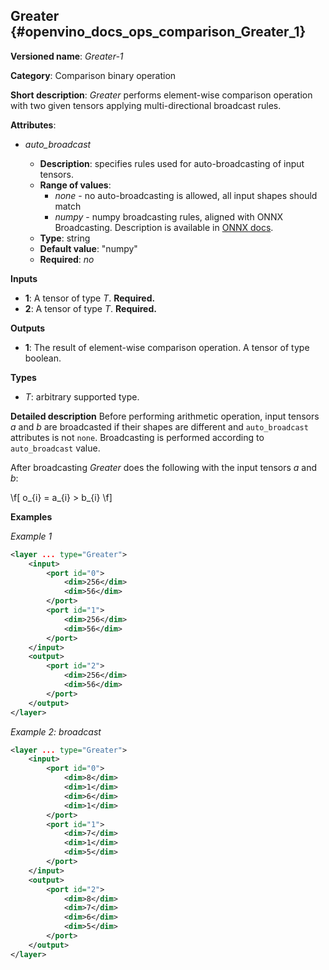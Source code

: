 ## Greater <a name="Greater"></a> {#openvino_docs_ops_comparison_Greater_1}

**Versioned name**: *Greater-1*

**Category**: Comparison binary operation

**Short description**: *Greater* performs element-wise comparison operation with two given tensors applying multi-directional broadcast rules.

**Attributes**:

* *auto_broadcast*

  * **Description**: specifies rules used for auto-broadcasting of input tensors.
  * **Range of values**:
    * *none* - no auto-broadcasting is allowed, all input shapes should match
    * *numpy* - numpy broadcasting rules, aligned with ONNX Broadcasting. Description is available in <a href="https://github.com/onnx/onnx/blob/master/docs/Broadcasting.md">ONNX docs</a>.
  * **Type**: string
  * **Default value**: "numpy"
  * **Required**: *no*

**Inputs**

* **1**: A tensor of type *T*. **Required.**
* **2**: A tensor of type *T*. **Required.**

**Outputs**

* **1**: The result of element-wise comparison operation. A tensor of type boolean.

**Types**

* *T*: arbitrary supported type.

**Detailed description**
Before performing arithmetic operation, input tensors *a* and *b* are broadcasted if their shapes are different and `auto_broadcast` attributes is not `none`. Broadcasting is performed according to `auto_broadcast` value.

After broadcasting *Greater* does the following with the input tensors *a* and *b*:

\f[
o_{i} = a_{i} > b_{i}
\f]

**Examples**

*Example 1*

```xml
<layer ... type="Greater">
    <input>
        <port id="0">
            <dim>256</dim>
            <dim>56</dim>
        </port>
        <port id="1">
            <dim>256</dim>
            <dim>56</dim>
        </port>
    </input>
    <output>
        <port id="2">
            <dim>256</dim>
            <dim>56</dim>
        </port>
    </output>
</layer>
```

*Example 2: broadcast*
```xml
<layer ... type="Greater">
    <input>
        <port id="0">
            <dim>8</dim>
            <dim>1</dim>
            <dim>6</dim>
            <dim>1</dim>
        </port>
        <port id="1">
            <dim>7</dim>
            <dim>1</dim>
            <dim>5</dim>
        </port>
    </input>
    <output>
        <port id="2">
            <dim>8</dim>
            <dim>7</dim>
            <dim>6</dim>
            <dim>5</dim>
        </port>
    </output>
</layer>
```
